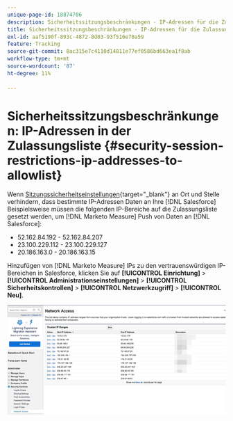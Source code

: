 ```yaml
---
unique-page-id: 18874706
description: Sicherheitssitzungsbeschränkungen - IP-Adressen für die Zulassungsliste - Marketo Measure - Produktdokumentation
title: Sicherheitssitzungsbeschränkungen - IP-Adressen für die Zulassungsliste
exl-id: aaf5190f-893c-4872-8d03-93f516e70a59
feature: Tracking
source-git-commit: 8ac315e7c4110d14811e77ef0586bd663ea1f8ab
workflow-type: tm+mt
source-wordcount: '87'
ht-degree: 11%

---
```


# Sicherheitssitzungsbeschränkungen: IP-Adressen in der Zulassungsliste {#security-session-restrictions-ip-addresses-to-allowlist}

Wenn [Sitzungssicherheitseinstellungen](https://help.salesforce.com/articleView?id=admin_sessions.htm&amp;type=0){target="_blank"} an Ort und Stelle verhindern, dass bestimmte IP-Adressen Daten an Ihre [!DNL Salesforce] Beispielsweise müssen die folgenden IP-Bereiche auf die Zulassungsliste gesetzt werden, um [!DNL Marketo Measure] Push von Daten an [!DNL Salesforce]:

* 52.162.84.192 - 52.162.84.207
* 23.100.229.112 - 23.100.229.127
* 20.186.163.0 - 20.186.163.15

Hinzufügen von [!DNL Marketo Measure] IPs zu den vertrauenswürdigen IP-Bereichen in Salesforce, klicken Sie auf **[!UICONTROL Einrichtung]** > **[!UICONTROL Administrationseinstellungen]** > **[!UICONTROL Sicherheitskontrollen]** > **[!UICONTROL Netzwerkzugriff]** > **[!UICONTROL Neu]**.

![](assets/1.png)
